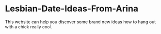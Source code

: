 # Lesbian-Date-Ideas-From-Arina
This website can help you discover some brand new ideas how to hang out with a chick really cool.
